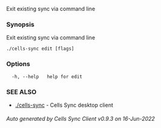 Exit existing sync via command line

### Synopsis

Exit existing sync via command line

```
./cells-sync edit [flags]
```

### Options

```
  -h, --help   help for edit
```

### SEE ALSO

* [./cells-sync](./cells-sync)	 - Cells Sync desktop client

###### Auto generated by Cells Sync Client v0.9.3 on 16-Jun-2022

